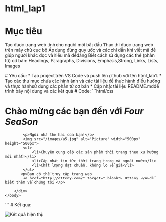 # html_lap1
# Mục tiêu
<p>
Tạo được trang web tĩnh cho người mới bắt đầu Thực thi được trang web trên máy chủ cục bộ Áp dụng đúng quy ước và các chỉ dẫn khi viết mã để giúp người khác đọc và hiểu mã dễdàng Biết cách sử dụng các thẻ (phần tử) cơ bản: Headings, Paragraphs, Divisions, Emphasis,Strong, Links, Lists, Images</p>
# Yêu cầu:
* Tạo project trên VS Code và push lên github với tên html_lab1.
*  Tạo các thư mục chứa các hình ảnh và các tài liệu để thực hành điều hướng và thực hànhsử dụng các phần tử cơ bản
* Cập nhật tài liệu README.mdđể trình bày nội dung và các kết quả
# Code:
```html/css
  <!--DOCTYPE html-->
<html lang="en">
    <head>
        <meta charset="UTF-8">
        <meta name="viewport" content="width=device-width, initial-scale=1.0 ">
        <title>Four SeaSon</title>
        <link rel="shortcut icon" href="/images/logo.png"/>
    </head>
    <body>
        <div class="My_web">
            <h1><strong>Chào mừng các bạn đến với</strong> <em>Four SeaSon</em></h1>
            
            <p>Ngôi nhà thứ hai của bạn!</p>
            <img src="/images/a5.jpg" alt="Picture" width="500px" height="500px">
            <ul>
                <li>Chuyên cung cấp các sản phẩm thời trang theo xu hướng mới nhất!</li>
                <li>Cập nhât tin tức thời trang trong và ngoài nước</li>
                <li>Chất lượng đạt chuẩn, không lo về giá</li>
            </ul>
           <p>Bạn có thể truy cập trang web
            <a href="http://otteny.com/" target="_blank"> Otteny </a>để biết thêm về chúng tôi!</p> 

        </div>
    </body>

</html>
```
# Kết quả:

![Kết quả hiện thị:](href="/images/Ketqua.png")

